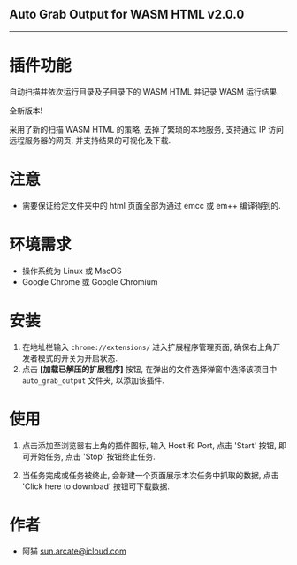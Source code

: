 Auto Grab Output for WASM HTML v2.0.0
---
---

# 插件功能

自动扫描并依次运行目录及子目录下的 WASM HTML 并记录 WASM 运行结果.

全新版本!

采用了新的扫描 WASM HTML 的策略, 去掉了繁琐的本地服务, 支持通过 IP 访问远程服务器的网页, 并支持结果的可视化及下载.

# 注意

* 需要保证给定文件夹中的 html 页面全部为通过 emcc 或 em++ 编译得到的.
# 环境需求

* 操作系统为 Linux 或 MacOS
* Google Chrome 或 Google Chromium

# 安装

1. 在地址栏输入 `chrome://extensions/` 进入扩展程序管理页面, 确保右上角开发者模式的开关为开启状态.
2. 点击 **[加载已解压的扩展程序]** 按钮, 在弹出的文件选择弹窗中选择该项目中 `auto_grab_output` 文件夹, 以添加该插件.

# 使用

1. 点击添加至浏览器右上角的插件图标, 输入 Host 和 Port, 点击 'Start' 按钮, 即可开始任务, 点击 'Stop' 按钮终止任务.

2. 当任务完成或任务被终止, 会新建一个页面展示本次任务中抓取的数据, 点击 'Click here to download' 按钮可下载数据.

# 作者
* 阿猫 sun.arcate@icloud.com